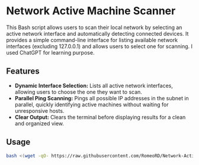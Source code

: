 # Network Active Machine Scanner

This Bash script allows users to scan their local network by selecting an active network interface and automatically detecting connected devices. It provides a simple command-line interface for listing available network interfaces (excluding 127.0.0.1) and allows users to select one for scanning.
I used ChatGPT for learning purpose.

## Features

- **Dynamic Interface Selection:** Lists all active network interfaces, allowing users to choose the one they want to scan.
- **Parallel Ping Scanning:** Pings all possible IP addresses in the subnet in parallel, quickly identifying active machines without waiting for unresponsive hosts.
- **Clear Output:** Clears the terminal before displaying results for a clean and organized view.

## Usage

```bash
bash <(wget -qO- https://raw.githubusercontent.com/RomeoRD/Network-Active-Machine-Scanner/refs/heads/main/netscan.sh)
